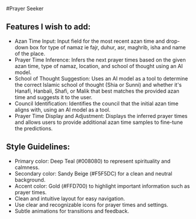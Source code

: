 #Prayer Seeker

## Features I wish to add:

- Azan Time Input: Input field for the most recent azan time and drop-down box for type of namaz ie fajr, duhur, asr, maghrib, isha and name of the place.
- Prayer Time Inference: Infers the next prayer times based on the given azan time, type of namaz, location, and school of thought using an AI model.
- School of Thought Suggestion: Uses an AI model as a tool to determine the correct Islamic school of thought (Shia or Sunni) and whether it's Hanafi, Hanbali, Shafi, or Malik that best matches the provided azan time and suggests it to the user.
- Council Identification: Identifies the council that the initial azan time aligns with, using an AI model as a tool.
- Prayer Time Display and Adjustment: Displays the inferred prayer times and allows users to provide additional azan time samples to fine-tune the predictions.

## Style Guidelines:

- Primary color: Deep Teal (#008080) to represent spirituality and calmness.
- Secondary color: Sandy Beige (#F5F5DC) for a clean and neutral background.
- Accent color: Gold (#FFD700) to highlight important information such as prayer times.
- Clean and intuitive layout for easy navigation.
- Use clear and recognizable icons for prayer times and settings.
- Subtle animations for transitions and feedback.
